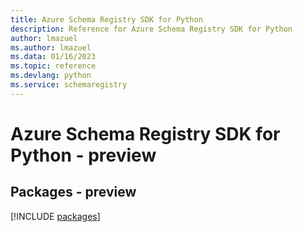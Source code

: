 ```yaml
---
title: Azure Schema Registry SDK for Python
description: Reference for Azure Schema Registry SDK for Python
author: lmazuel
ms.author: lmazuel
ms.data: 01/16/2023
ms.topic: reference
ms.devlang: python
ms.service: schemaregistry
---
```

# Azure Schema Registry SDK for Python - preview
## Packages - preview
[!INCLUDE [packages](schema-registry-index.md)]
